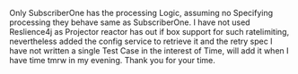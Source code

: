 Only SubscriberOne has the processing Logic, assuming no Specifying processing they behave same as SubscriberOne. 
I have not used Reslience4j as Projector reactor has out if box support for such ratelimiting, nevertheless added the config service to retrieve it and the retry spec
I have not written a single Test Case in the interest of Time, will add it when I have time tmrw in my evening. Thank you for your time.

